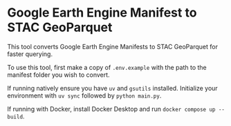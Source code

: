 # Google Earth Engine Manifest to STAC GeoParquet

This tool converts Google Earth Engine Manifests to STAC GeoParquet for faster querying.

To use this tool, first make a copy of `.env.example` with the path to the manifest folder you wish to convert.

If running natively ensure you have `uv` and `gsutils` installed. Initialize your environment with `uv sync` followed by `python main.py`.

If running with Docker, install Docker Desktop and run `docker compose up --build`.
